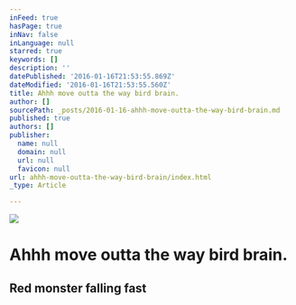 ```yaml
---
inFeed: true
hasPage: true
inNav: false
inLanguage: null
starred: true
keywords: []
description: ''
datePublished: '2016-01-16T21:53:55.869Z'
dateModified: '2016-01-16T21:53:55.560Z'
title: Ahhh move outta the way bird brain.
author: []
sourcePath: _posts/2016-01-16-ahhh-move-outta-the-way-bird-brain.md
published: true
authors: []
publisher:
  name: null
  domain: null
  url: null
  favicon: null
url: ahhh-move-outta-the-way-bird-brain/index.html
_type: Article

---
```

![](https://s3-us-west-2.amazonaws.com/the-grid-img/p/5df517a2bb28683182355d920858b14504c61bc7.png)

# Ahhh move outta the way bird brain.

## Red monster falling fast